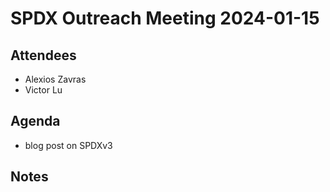 # SPDX Outreach Meeting 2024-01-15

## Attendees

* Alexios Zavras
* Victor Lu

## Agenda

- blog post on SPDXv3

## Notes

